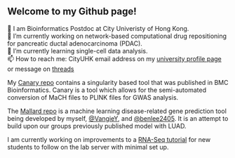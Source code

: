 ## Welcome to my Github page!

🧬 I am Bioinformatics Postdoc at City Univeristy of Hong Kong. \
🔭 I’m currently working on network-based computational drug repositioning for pancreatic ductal adenocarcinoma (PDAC). \
🌱 I’m currently learning single-cell data analysis. \
📫 How to reach me: CityUHK email address on my [university profile page](https://scholars.cityu.edu.hk/en/persons/anbennett2/) or message on [threads](https://www.threads.com/@a.n.bennett)


My [Canary repo](https://github.com/anb94/Canary) contains a singularity based tool that was published in BMC Bioinformatics. Canary is a tool which allows for the semi-automated conversion of MaCH files to PLINK files for GWAS analysis. 

The [Mallard repo](https://github.com/anb94/mallard) is a machine learning disease-related gene prediction tool being developed by myself, [@VangieY](https://github.com/VangieY), and [@benlee2405](https://github.com/benlee2405). It is an attempt to build upon our groups previously published model with LUAD.

I am currently working on improvements to a [RNA-Seq tutorial](https://github.com/anb94/bioc-rnaseq-workflow) for new students to follow on the lab server with minimal set up.

<!--
**anb94/anb94** is a ✨ _special_ ✨ repository because its `README.md` (this file) appears on your GitHub profile.

Here are some ideas to get you started:

- 🔭 I’m currently working on ...
- 🌱 I’m currently learning ...
- 👯 I’m looking to collaborate on ...
- 🤔 I’m looking for help with ...
- 💬 Ask me about ...
- 📫 How to reach me: ...
- 😄 Pronouns: ...
- ⚡ Fun fact: ...
-->
